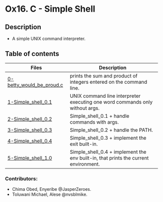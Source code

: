 # Ox16. C - Simple Shell

## Description
* A simple UNIX command interpreter.

## Table of contents

Files | Description
----------- | -----------
[0-betty_would_be_proud.c](./0-betty_would_be_proud.c) | prints the sum and product of integers entered on the command line.
[1-Simple_shell_0.1](./1-Simple_shell_0.1) | UNIX command line interpreter executing one word commands only without args.
[2-Simple_shell_0.2](./2-Simple_shell_0.2) | Simple_shell_0.1 + handle commands with args.
[3-Simple_shell_0.3](./3-Simple_shell_0.3) | Simple_shell_0.2 + handle the PATH.
[4-Simple_shell_0.4](./4-Simple_shell_0.4) | Simple_shell_0.3 + implement the exit built-in.
[5-Simple_shell_1.0](./5-Simple_shell_1.0) | Simple_shell_0.4 + implement the env built-in, that prints the current environment.

### Contributors: 
* Chima Obed, Enyeribe @JasperZeroes.
* Toluwani Michael, Alese @nvsblmike.
